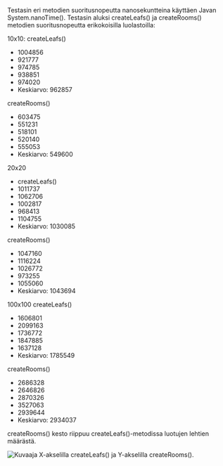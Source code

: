Testasin eri metodien suoritusnopeutta nanosekuntteina käyttäen Javan System.nanoTime(). Testasin aluksi createLeafs() ja createRooms() metodien suoritusnopeutta erikokoisilla luolastoilla:

10x10:
createLeafs()
* 1004856
* 921777
* 974785
* 938851
* 974020
* Keskiarvo: 962857

createRooms()
* 603475
* 551231
* 518101
* 520140
* 555053
* Keskiarvo: 549600


20x20
* createLeafs()
* 1011737
* 1062706
* 1002817
* 968413
* 1104755
* Keskiarvo: 1030085

createRooms()
* 1047160
* 1116224
* 1026772
* 973255
* 1055060
* Keskiarvo: 1043694


100x100
createLeafs()
* 1606801
* 2099163
* 1736772
* 1847885
* 1637128
* Keskiarvo: 1785549


createRooms()
* 2686328
* 2646826
* 2870326
* 3527063
* 2939644
* Keskiarvo: 2934037

createRooms() kesto riippuu createLeafs()-metodissa luotujen lehtien määrästä.

![Kuvaaja](https://image.prntscr.com/image/RWrZRWgyTwWUfZsqz4udsw.png)
X-akselilla createLeafs() ja Y-akselilla createRooms().
